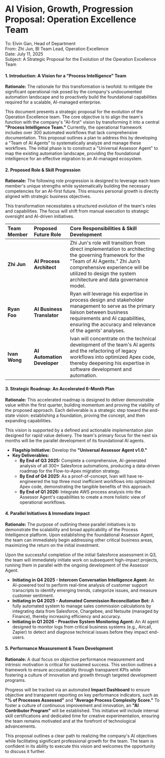 # **AI Vision, Growth, Progression Proposal: Operation Excellence Team**

To: Elvin Gan, Head of Department  
From: Zhi Jun, BI Team Lead, Operation Excellence  
Date: July 11, 2025  
Subject: A Strategic Proposal for the Evolution of the Operation Excellence Team

#### **1\. Introduction: A Vision for a "Process Intelligence" Team**

**Rationale:** The rationale for this transformation is twofold: to mitigate the significant operational risk posed by the company's undocumented automation landscape and to proactively build the foundational capabilities required for a scalable, AI-managed enterprise.

This document presents a strategic proposal for the evolution of the Operation Excellence team. The core objective is to align the team's function with the company's "AI-first" vision by transforming it into a central **"Process Intelligence Team."** Currently, the operational framework includes over 300 automated workflows that lack comprehensive documentation. This proposal outlines a plan to address this by developing a "Team of AI Agents" to systematically analyze and manage these workflows. The initial phase is to construct a "Universal Assessor Agent" to map the existing automation landscape, providing the foundational intelligence for an effective migration to an AI-managed ecosystem.

#### **2\. Proposed Role & Skill Progression**

**Rationale:** The following role progression is designed to leverage each team member's unique strengths while systematically building the necessary competencies for an AI-first future. This ensures personal growth is directly aligned with strategic business objectives.

This transformation necessitates a structured evolution of the team's roles and capabilities. The focus will shift from manual execution to strategic oversight and AI-driven initiatives.

| Team Member | Proposed Future Role | Core Responsibilities & Skill Development |
| :---- | :---- | :---- |
| **Zhi Jun** | **AI Process Architect** | Zhi Jun's role will transition from direct implementation to architecting the governing framework for the "Team of AI Agents." Zhi Jun’s comprehensive experience will be utilized to design the system architecture and data governance model. |
| **Ryan Foo** | **AI Business Translator** | Ryan will leverage his expertise in process design and stakeholder management to serve as the primary liaison between business requirements and AI capabilities, ensuring the accuracy and relevance of the agents' analyses. |
| **Ivan Wong** | **AI Automation Developer** | Ivan will concentrate on the technical development of the team's AI agents and the refactoring of legacy workflows into optimized Apex code, thereby deepening his expertise in software development and automation. |

#### **3\. Strategic Roadmap: An Accelerated 6-Month Plan**

**Rationale:** This accelerated roadmap is designed to deliver demonstrable value within the first quarter, building momentum and proving the viability of the proposed approach. Each deliverable is a strategic step toward the end-state vision: establishing a foundation, proving the concept, and then expanding capabilities.

This vision is supported by a defined and actionable implementation plan designed for rapid value delivery. The team's primary focus for the next six months will be the parallel development of its foundational AI agents.

* **Flagship Initiative:** Develop the **"Universal Assessor Agent v1.0."**  
* **Key Deliverables:**  
  * **By End of Q3 2025:** Complete a comprehensive, AI-generated analysis of all 300+ Salesforce automations, producing a data-driven roadmap for the Flow-to-Apex migration strategy.  
  * **By End of Q4 2025:** As a proof-of-concept, Ivan will have re-engineered the top three most inefficient workflows into optimized Apex code, demonstrating the tangible benefits of this approach.  
  * **By End of Q1 2026:** Integrate AWS process analysis into the Assessor Agent's capabilities to create a more holistic view of operational workflows.

#### **4\. Parallel Initiatives & Immediate Impact**

**Rationale:** The purpose of outlining these parallel initiatives is to demonstrate the scalability and broad applicability of the Process Intelligence platform. Upon establishing the foundational Assessor Agent, the team can immediately begin addressing other critical business areas, maximizing the return on the initial investment.

Upon the successful completion of the initial Salesforce assessment in Q3, the team will immediately initiate work on subsequent high-impact projects, running them in parallel with the ongoing development of the Assessor Agent.

* **Initiating in Q4 2025 \- Intercom Conversation Intelligence Agent:** An AI-powered tool to perform real-time analysis of customer support transcripts to identify emerging trends, categorize issues, and measure customer sentiment.  
* **Initiating in Q4 2025 \- Automated Commission Reconciliation Bot:** A fully automated system to manage sales commission calculations by integrating data from Salesforce, Chargebee, and Netsuite (managed by Finance), thereby increasing efficiency and accuracy.  
* **Initiating in Q1 2026 \- Proactive System Monitoring Agent:** An AI agent designed to monitor logs from critical business systems (e.g., Aircall, Zapier) to detect and diagnose technical issues before they impact end-users.

#### **5\. Performance Measurement & Team Development**

**Rationale:** A dual focus on objective performance measurement and intrinsic motivation is critical for sustained success. This section outlines a framework to ensure accountability through transparent KPIs while fostering a culture of innovation and growth through targeted development programs.

Progress will be tracked via an automated **Impact Dashboard** to ensure objective and transparent reporting on key performance indicators, such as **"% of Processes Assessed"** and **"Average Process Complexity Score."** To foster a culture of continuous improvement and innovation, an **"AI Contributor Program"** will be established. This initiative will include internal skill certifications and dedicated time for creative experimentation, ensuring the team remains motivated and at the forefront of technological advancements.

This proposal outlines a clear path to realizing the company's AI objectives while facilitating significant professional growth for the team. The team is confident in its ability to execute this vision and welcomes the opportunity to discuss it further.